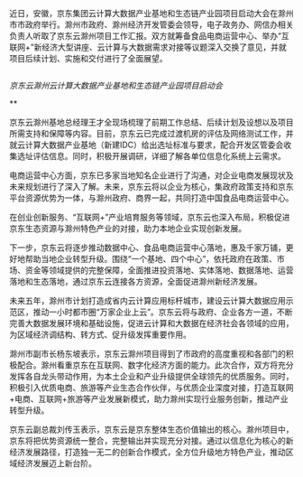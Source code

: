 近日，安徽，京东集团云计算大数据产业基地和生态链产业园项目启动大会在滁州市市政府举行。滁州市政府、滁州经济开发管委会领导，电子政务办、网信办相关负责人听取了京东云滁州项目工作汇报。双方就筹备食品电商运营中心、举办“互联网+”新经济大型讲座、云计算与大数据需求对接等议题深入交换了意见，并就项目后续计划、实施和交付进行了全面展望。

![]()

*京东云滁州云计算大数据产业基地和生态链产业园项目启动会*

**

京东云滁州基地总经理王才全现场梳理了前期工作总结、后续计划及设想以及项目所需支持和保障等内容。目前，京东云已完成过渡机房的评估及网络测试工作，并就云计算大数据产业基地（新建IDC）给出选址标准与要求，配合开发区管委会收集选址评估信息。同时，积极开展调研，详细了解各单位信息化系统上云需求。

电商运营中心方面，京东已多家当地知名企业进行了沟通，对企业电商发展现状及未来规划进行了深入了解。未来，京东云将以企业为核心，集政府政策支持和京东平台资源优势为一体，与滁州政府、商界一起，共同打造中国食品电商运营中心。

在创业创新服务、“互联网+”产业培育服务等领域，京东云也深入布局，积极促进京东生态资源与滁州特色产业的对接，助力本地企业实现创新发展。

下一步，京东云将逐步推动数据中心、食品电商运营中心落地，惠及千家万铺，更好地帮助当地企业转型升级。围绕“一个基地、四个中心”，依托政府在政策、市场、资金等领域提供的完整保障，全面推进投资落地、实体落地、数据落地、运营落地和生态落地，通过京东云连接各方资源，全面促进滁州新经济发展。

未来五年，滁州市计划打造成省内云计算应用标杆城市，建设云计算大数据应用示范区，推动一小时都市圈“万家企业上云”。京东云将与政府、企业各方一道，不断完善大数据发展环境和基础设施，促进云计算和大数据在经济社会各领域的应用，为区域经济调结构、转方式、促升级发挥重要作用。

滁州市副市长杨东坡表示，京东云滁州项目得到了市政府的高度重视和各部门的积极配合。滁州看重京东在互联网、数字化经济方面的能力。此次合作，双方将充分发挥各自龙头带动作用，为本土企业和产业升级提供全球领先的优质服务。同时，积极引入优质电商、旅游等产业生态合作伙伴，与优质企业深度对接，打造互联网+电商、互联网+旅游等产业发展新模式，助力滁州实现行业服务创新，推动产业转型升级。

京东云副总裁刘传玉表示，京东云是京东整体生态价值输出的核心。滁州项目中，京东将把优势资源统一整合，完整输出并实现充分对接。通过以信息化为核心的新经济发展路径，打造独一无二的创新合作模式，全方位升级地方特色产业，推动区域经济发展迈上新台阶。